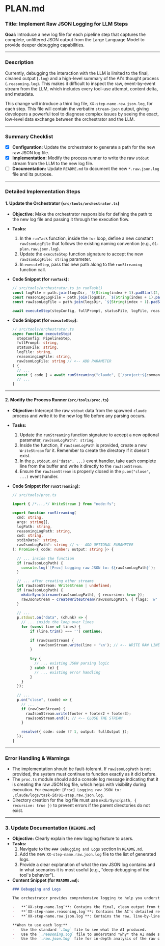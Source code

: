 # PLAN.md

### **Title: Implement Raw JSON Logging for LLM Steps**

**Goal:** Introduce a new log file for each pipeline step that captures the complete, unfiltered JSON output from the Large Language Model to provide deeper debugging capabilities.

---

### **Description**

Currently, debugging the interaction with the LLM is limited to the final, cleaned output (`.log`) and a high-level summary of the AI's thought process (`.reasoning.log`). This makes it difficult to inspect the raw, event-by-event stream from the LLM, which includes every tool-use attempt, content delta, and metadata.

This change will introduce a third log file, `XX-step-name.raw.json.log`, for each step. This file will contain the verbatim `stream-json` output, giving developers a powerful tool to diagnose complex issues by seeing the exact, low-level data exchange between the orchestrator and the LLM.

---

### **Summary Checklist**

-   [x] **Configuration:** Update the orchestrator to generate a path for the new raw JSON log file.
-   [x] **Implementation:** Modify the process runner to write the raw `stdout` stream from the LLM to the new log file.
-   [ ] **Documentation:** Update `README.md` to document the new `*.raw.json.log` file and its purpose.

---

### **Detailed Implementation Steps**

#### **1. Update the Orchestrator (`src/tools/orchestrator.ts`)**

*   **Objective:** Make the orchestrator responsible for defining the path to the new log file and passing it through the execution flow.
*   **Tasks:**
    1.  In the `runTask` function, inside the `for` loop, define a new constant `rawJsonLogFile` that follows the existing naming convention (e.g., `01-plan.raw.json.log`).
    2.  Update the `executeStep` function signature to accept the new `rawJsonLogFile: string` parameter.
    3.  In `executeStep`, pass this new path along to the `runStreaming` function call.

*   **Code Snippet (for `runTask`):**

    ```typescript
    // src/tools/orchestrator.ts in runTask()
    const logFile = path.join(logsDir, `${String(index + 1).padStart(2, '0')}-${name}.log`);
    const reasoningLogFile = path.join(logsDir, `${String(index + 1).padStart(2, '0')}-${name}.reasoning.log`);
    const rawJsonLogFile = path.join(logsDir, `${String(index + 1).padStart(2, '0')}-${name}.raw.json.log`); // <-- ADD THIS LINE

    await executeStep(stepConfig, fullPrompt, statusFile, logFile, reasoningLogFile, rawJsonLogFile); // <-- ADD ARGUMENT
    ```

*   **Code Snippet (for `executeStep`):**
    ```typescript
    // src/tools/orchestrator.ts
    async function executeStep(
      stepConfig: PipelineStep,
      fullPrompt: string,
      statusFile: string,
      logFile: string,
      reasoningLogFile: string,
      rawJsonLogFile: string // <-- ADD PARAMETER
    ) {
      // ...
      const { code } = await runStreaming("claude", [`/project:${command}`], logFile, reasoningLogFile, projectRoot, currentPrompt, rawJsonLogFile); // <-- PASS ARGUMENT
      // ...
    }
    ```

---

#### **2. Modify the Process Runner (`src/tools/proc.ts`)**

*   **Objective:** Intercept the raw `stdout` data from the spawned `claude` process and write it to the new log file before any parsing occurs.
*   **Tasks:**
    1.  Update the `runStreaming` function signature to accept a new optional parameter, `rawJsonLogPath?: string`.
    2.  Inside the function, if `rawJsonLogPath` is provided, create a new `WriteStream` for it. Remember to create the directory if it doesn't exist.
    3.  In the `p.stdout.on("data", ...)` event handler, take each complete line from the buffer and write it directly to the `rawJsonStream`.
    4.  Ensure the `rawJsonStream` is properly closed in the `p.on("close", ...)` event handler.

*   **Code Snippet (for `runStreaming`):**

    ```typescript
    // src/tools/proc.ts

    import { /*...,*/ WriteStream } from "node:fs";

    export function runStreaming(
      cmd: string,
      args: string[],
      logPath: string,
      reasoningLogPath: string,
      cwd: string,
      stdinData?: string,
      rawJsonLogPath?: string // <-- ADD OPTIONAL PARAMETER
    ): Promise<{ code: number; output: string }> {
        
      // ... inside the function
      if (rawJsonLogPath) {
        console.log(`[Proc] Logging raw JSON to: ${rawJsonLogPath}`);
      }

      // ... after creating other streams
      let rawJsonStream: WriteStream | undefined;
      if (rawJsonLogPath) {
        mkdirSync(dirname(rawJsonLogPath), { recursive: true });
        rawJsonStream = createWriteStream(rawJsonLogPath, { flags: 'w' });
      }
      
      // ...
      p.stdout.on("data", (chunk) => {
        // ... inside the loop over lines
        for (const line of lines) {
            if (line.trim() === '') continue;
            
            if (rawJsonStream) {
                rawJsonStream.write(line + '\n'); // <-- WRITE RAW LINE
            }
            
            try {
              // ... existing JSON parsing logic
            } catch (e) {
              // ... existing error handling
            }
        }
      });
      
      // ...
      p.on("close", (code) => {
        // ...
        if (rawJsonStream) {
          rawJsonStream.write(footer + footer2 + footer3);
          rawJsonStream.end(); // <-- CLOSE THE STREAM
        }
        
        resolve({ code: code ?? 1, output: fullOutput });
      });
    }
    ```

---

### **Error Handling & Warnings**

*   The implementation should be fault-tolerant. If `rawJsonLogPath` is not provided, the system must continue to function exactly as it did before.
*   The `proc.ts` module should add a console log message indicating that it is creating the raw JSON log file, which helps with visibility during execution. For example: `[Proc] Logging raw JSON to: .claude/logs/task-id/01-step.raw.json.log`.
*   Directory creation for the log file must use `mkdirSync(path, { recursive: true })` to prevent errors if the parent directories do not exist.

---

### **3. Update Documentation (`README.md`)**

*   **Objective:** Clearly explain the new logging feature to users.
*   **Tasks:**
    1.  Navigate to the `### Debugging and Logs` section in `README.md`.
    2.  Add the new `XX-step-name.raw.json.log` file to the list of generated logs.
    3.  Provide a clear explanation of what the raw JSON log contains and in what scenarios it is most useful (e.g., "deep debugging of the tool's behavior").
*   **Content Snippet (for `README.md`):**
    ```markdown
    ### Debugging and Logs

    The orchestrator provides comprehensive logging to help you understand both what happened and why. For each pipeline step, three log files are created in the `.claude/logs/` directory:

    -   **`XX-step-name.log`**: Contains the final, clean output from the AI tool. This is the polished result you would normally see.
    -   **`XX-step-name.reasoning.log`**: Contains the AI's detailed reasoning process. This shows the step-by-step thinking that led to the final output.
    -   **`XX-step-name.raw.json.log`**: Contains the raw, line-by-line JSON objects streamed from the LLM. This is useful for deep debugging of the tool's behavior, as it shows every event, including tool use attempts and content chunks.

    **When to use each log:**
    -   Use the standard `.log` file to see what the AI produced.
    -   Use the `.reasoning.log` file to understand *why* the AI made specific decisions.
    -   Use the `.raw.json.log` file for in-depth analysis of the raw communication with the AI.
    